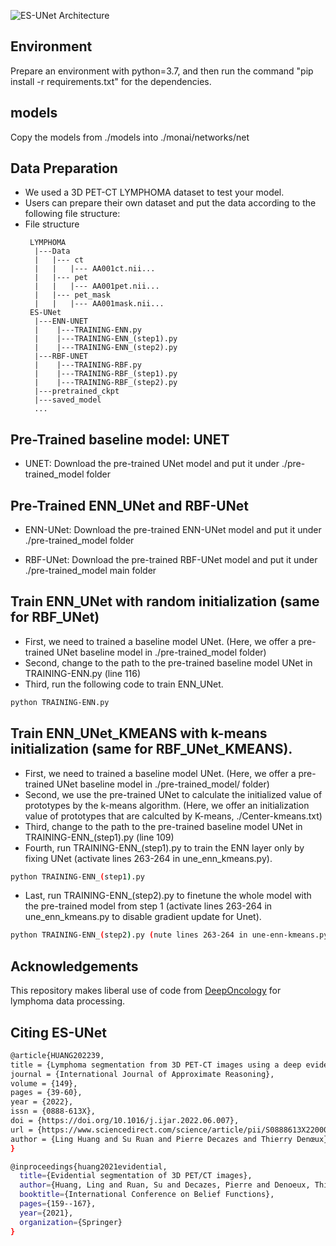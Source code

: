 
![ES-UNet Architecture](img/architecture.png?raw=true)

## Environment
Prepare an environment with python=3.7, and then run the command "pip install -r requirements.txt" for the dependencies.

## models 
Copy the models from ./models into ./monai/networks/net

## Data Preparation
- We used a 3D PET-CT LYMPHOMA dataset to test your model.
- Users can prepare their own dataset and put the data according to the following file structure:
- File structure
    ```
     LYMPHOMA
      |---Data
      |   |--- ct
      |   |   |--- AA001ct.nii...
      |   |--- pet
      |   |   |--- AA001pet.nii...
      |   |--- pet_mask
      |   |   |--- AA001mask.nii...  
     ES-UNet
      |---ENN-UNET
      |    |---TRAINING-ENN.py
      |    |---TRAINING-ENN_(step1).py
      |    |---TRAINING-ENN_(step2).py
      |---RBF-UNET
      |    |---TRAINING-RBF.py
      |    |---TRAINING-RBF_(step1).py
      |    |---TRAINING-RBF_(step2).py
      |---pretrained_ckpt
      |---saved_model
      ...
    ```

## Pre-Trained baseline model: UNET
- UNET: Download the pre-trained UNet model and put it under ./pre-trained_model folder

## Pre-Trained ENN_UNet and RBF-UNet
- ENN-UNet: Download the pre-trained ENN-UNet model and put it under ./pre-trained_model folder

- RBF-UNet: Download the pre-trained RBF-UNet model and put it under ./pre-trained_model main folder




## Train ENN_UNet with random initialization (same for RBF_UNet)
- First, we need to trained a baseline model UNet. (Here, we offer a pre-trained UNet baseline model in ./pre-trained_model folder)
- Second, change to the path to the pre-trained baseline model UNet in TRAINING-ENN.py (line 116)
- Third, run the following code to train ENN_UNet. 
```bash
python TRAINING-ENN.py
```

## Train ENN_UNet_KMEANS with k-means initialization (same for RBF_UNet_KMEANS).
- First, we need to trained a baseline model UNet. (Here, we offer a pre-trained UNet baseline model in ./pre-trained_model/ folder)
- Second, we use the pre-trained UNet to calculate the initialized value of prototypes by the k-means algorithm. (Here, we offer an initialization value of prototypes that are calculted by K-means, ./Center-kmeans.txt)
- Third, change to the path to the pre-trained baseline model UNet in TRAINING-ENN_(step1).py  (line 109)
- Fourth, run TRAINING-ENN_(step1).py to train the ENN layer only by fixing UNet (activate lines 263-264 in une_enn_kmeans.py).
```bash
python TRAINING-ENN_(step1).py
```
- Last, run TRAINING-ENN_(step2).py to finetune the whole model with the pre-trained model from step 1 (activate lines 263-264 in une_enn_kmeans.py to disable gradient update for Unet).   

```bash
python TRAINING-ENN_(step2).py (nute lines 263-264 in une-enn-kmeans.py to enable gradient update). 
```

## Acknowledgements
This repository makes liberal use of code from [DeepOncology](https://github.com/rnoyelle/DeepOncology) for lymphoma data processing.


## Citing ES-UNet
```bash
@article{HUANG202239,
title = {Lymphoma segmentation from 3D PET-CT images using a deep evidential network},
journal = {International Journal of Approximate Reasoning},
volume = {149},
pages = {39-60},
year = {2022},
issn = {0888-613X},
doi = {https://doi.org/10.1016/j.ijar.2022.06.007},
url = {https://www.sciencedirect.com/science/article/pii/S0888613X22000962},
author = {Ling Huang and Su Ruan and Pierre Decazes and Thierry Denœux},
}

@inproceedings{huang2021evidential,
  title={Evidential segmentation of 3D PET/CT images},
  author={Huang, Ling and Ruan, Su and Decazes, Pierre and Denoeux, Thierry},
  booktitle={International Conference on Belief Functions},
  pages={159--167},
  year={2021},
  organization={Springer}
}
```



